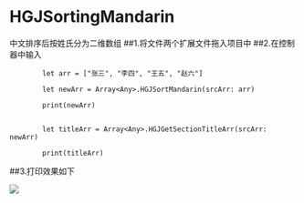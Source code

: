 # HGJSortingMandarin
中文排序后按姓氏分为二维数组
##1.将文件两个扩展文件拖入项目中
##2.在控制器中输入
```obj       
        let arr = ["张三", "李四", "王五", "赵六"]
        
        let newArr = Array<Any>.HGJSortMandarin(srcArr: arr)
        
        print(newArr)
        
        
        let titleArr = Array<Any>.HGJGetSectionTitleArr(srcArr: newArr)
        
        print(titleArr) 
 ```
 
##3.打印效果如下

 ![](https://thumbnail0.baidupcs.com/thumbnail/cbf8bc5b6b574ea6b1960309a8db9181?fid=1649281771-250528-170369071869266&time=1487584800&rt=sh&sign=FDTAER-DCb740ccc5511e5e8fedcff06b081203-8lCZOYqNfyOp2QMHpQiu0WBZe4E%3D&expires=8h&chkv=0&chkbd=0&chkpc=&dp-logid=1177307431645181158&dp-callid=0&size=c710_u400&quality=100)
